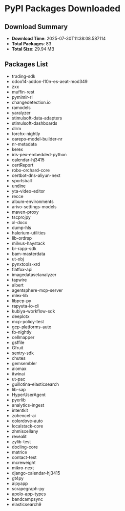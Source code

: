 # PyPI Packages Downloaded

## Download Summary
- **Download Time**: 2025-07-30T11:38:08.587114
- **Total Packages**: 83
- **Total Size**: 29.94 MB

## Packages List
- trading-sdk
- odoo14-addon-l10n-es-aeat-mod349
- zxx
- muffin-rest
- pymimir-rl
- changedetection.io
- ramodels
- yaralyzer
- stimulsoft-data-adapters
- stimulsoft-dashboards
- dlrm
- torchx-nightly
- oarepo-model-builder-nr
- nr-metadata
- kerex
- iris-pex-embedded-python
- calendar-hj3415
- certReport
- robo-orchard-core
- certbot-dns-aliyun-next
- sportsball
- undine
- yta-video-editor
- recce
- album-environments
- arivo-settings-models
- maven-proxy
- tscprojpy
- xl-docx
- dump-hls
- halerium-utilities
- lib-ordrsp
- milvus-haystack
- br-rapp-sdk
- bam-masterdata
- ut-obj
- pynxtools-xrd
- flatfox-api
- imagedatasetanalyzer
- tapwire
- albert
- agentsphere-mcp-server
- mlex-lib
- libpep-py
- rapyuta-io-cli
- kubiya-workflow-sdk
- deeplotx
- mcp-policy-test
- gcp-platforms-auto
- tb-nightly
- cellmapper
- gsffile
- Gfruit
- sentry-sdk
- chutes
- gemsembler
- aiomax
- itwinai
- ut-pac
- guillotina-elasticsearch
- lib-sap
- HyperUserAgent
- pyorlib
- analytics-ingest
- intentkit
- zohencel-ai
- colordove-auto
- localstack-core
- zhmiscellany
- revealit
- zylib-test
- docling-core
- matrice
- contact-test
- mcreweight
- mikro-next
- django-calendar-hj3415
- gt4py
- aipyapp
- scrapegraph-py
- apolo-app-types
- bandcampsync
- elasticsearch9
